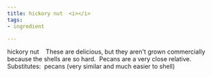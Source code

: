 ```yaml
---
title: hickory nut  <i></i>
tags:
- ingredient

---
```

hickory nut    These are delicious, but they aren't grown commercially because the shells are so hard.  Pecans are a very close relative.  Substitutes:  pecans (very similar and much easier to shell)
